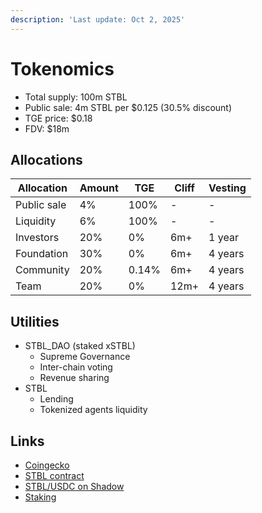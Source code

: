 ```yaml
---
description: 'Last update: Oct 2, 2025'
---
```


# Tokenomics

* Total supply: 100m STBL
* Public sale: 4m STBL per $0.125 (30.5% discount)
* TGE price: $0.18
* FDV: $18m

## Allocations

| Allocation  | Amount | TGE   | Cliff | Vesting |
|-------------|--------|-------|-------|---------|
| Public sale | 4%     | 100%  | -     | -       |
| Liquidity   | 6%     | 100%  | -     | -       |
| Investors   | 20%    | 0%    | 6m+   | 1 year  |
| Foundation  | 30%    | 0%    | 6m+   | 4 years |
| Community   | 20%    | 0.14% | 6m+   | 4 years |
| Team        | 20%    | 0%    | 12m+  | 4 years |

## Utilities

* STBL_DAO (staked xSTBL)
  * Supreme Governance
  * Inter-chain voting
  * Revenue sharing
* STBL
  * Lending
  * Tokenized agents liquidity

## Links

* [Coingecko](https://www.coingecko.com/en/coins/stability)
* [STBL contract](https://sonicscan.org/token/0x78a76316F66224CBaCA6e70acB24D5ee5b2Bd2c7)
* [STBL/USDC on Shadow](https://dexscreener.com/sonic/0xc00021495419f35ad564e289b5077f48d1399b2d)
* [Staking](https://stability.farm/xstbl)
